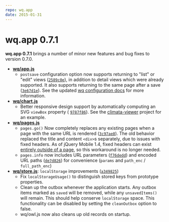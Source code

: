 ```yaml
---
repo: wq.app
date: 2015-01-31
---
```


# wq.app 0.7.1

**wq.app 0.7.1** brings a number of minor new features and bug fixes to version 0.7.0.
- **[wq/app.js](../@wq/app.md)**
  - `postsave` configuration option now supports returning to "list" or "edit" views ([`2589c0e`](https://github.com/wq/wq.app/commit/2589c0e)), in addition to detail views which were already supported.  It also supports returning to the same page after a save ([`3e67d1e`](https://github.com/wq/wq.app/commit/3e67d1e)). See the updated [wq configuration docs](../config.md) for more information.
- **[wq/chart.js](https://django-rest-pandas.wq.io/@wq/chart)**
  - Better responsive design support by automatically computing an SVG `viewBox` property (
    [`9787f86`](https://github.com/wq/wq.app/commit/9787f86)).  See the [climata-viewer](https://github.com/heigeo/climata-viewer) project for an example.
- **[wq/pages.js](../@wq/router.md)**
  - `pages.go()` Now completely replaces any existing pages when a page with the same URL is rendered ([`3c97ae8`](https://github.com/wq/wq.app/commit/3c97ae8)).  The old behavior replaced the title and content `<div>`s separately, due to issues with fixed headers.  As of jQuery Mobile 1.4, fixed headers can exist [entirely outside of a page](https://demos.jquerymobile.com/1.4.5/toolbar-fixed-external/), so this workaround is no longer needed.
  - `pages.info` now includes URL parameters ([`f76dedd`](https://github.com/wq/wq.app/commit/f76dedd4b39b6dce7498ee06e86b461f4fd44134)) and encoded URL paths ([`de7d826`](https://github.com/wq/wq.app/commit/de7d82608d9c81b893b40af65ffb9acaa025ba87)) for convenience (`params` and `path_enc` / `full_path_enc`)
- **[wq/store.js](../@wq/store.md)**: `localStorage` improvements ([`a349825`](https://github.com/wq/wq.app/commit/a349825))
  - Fix `localStorageUsage()` to distinguish stored keys from prototype properties.
  - Clean up the outbox whenever the application starts.  Any outbox items marked as `saved` will be removed, while any `unsavedItems()` will remain.  This should help conserve `localStorage` space.  This functionality can be disabled by setting the `cleanOutbox` option to false.
  - wq/owl.js now also cleans up old records on startup.
